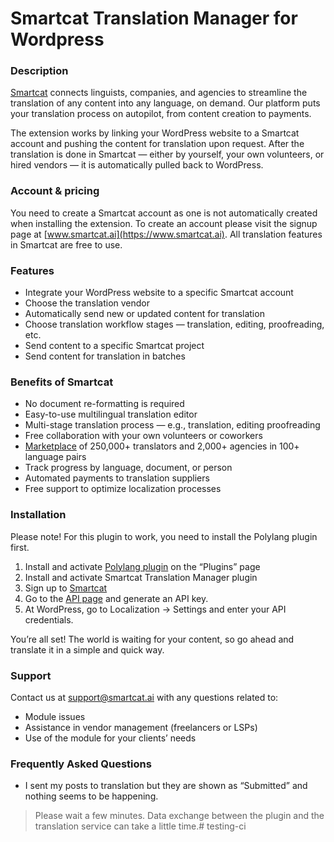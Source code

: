 # Smartcat Translation Manager for Wordpress

### Description

[Smartcat](https://www.smartcat.ai/?utm_source=connectors&utm_medium=referral&utm_campaign=wordpress) connects linguists, companies, and agencies to streamline the translation of any content into any language, on demand. Our platform puts your translation process on autopilot, from content creation to payments.

The extension works by linking your WordPress website to a Smartcat account and pushing the content for translation upon request. After the translation is done in Smartcat — either by yourself, your own volunteers, or hired vendors — it is automatically pulled back to WordPress.

### Account & pricing

You need to create a Smartcat account as one is not automatically created when installing the extension. To create an account please visit the signup page at [www.smartcat.ai](https://www.smartcat.ai). All translation features in Smartcat are free to use.

### Features

- Integrate your WordPress website to a specific Smartcat account
- Choose the translation vendor
- Automatically send new or updated content for translation
- Choose translation workflow stages — translation, editing, proofreading, etc.
- Send content to a specific Smartcat project
- Send content for translation in batches

### Benefits of Smartcat

- No document re-formatting is required
- Easy-to-use multilingual translation editor
- Multi-stage translation process — e.g., translation, editing proofreading
- Free collaboration with your own volunteers or coworkers
- [Marketplace](https://www.smartcat.ai/marketplace/?utm_source=connectors&utm_medium=referral&utm_campaign=wordpress) of 250,000+ translators and 2,000+ agencies in 100+ language pairs
- Track progress by language, document, or person
- Automated payments to translation suppliers
- Free support to optimize localization processes

### Installation

Please note! For this plugin to work, you need to install the Polylang plugin first.

1. Install and activate [Polylang plugin](https://wordpress.org/plugins/polylang/) on the “Plugins” page
2. Install and activate Smartcat Translation Manager plugin
3. Sign up to [Smartcat](https://www.smartcat.ai/?utm_source=connectors&utm_medium=referral&utm_campaign=wordpress)
4. Go to the [API page](https://smartcat.ai/settings/api/?utm_source=connectors&utm_medium=referral&utm_campaign=wordpress) and generate an API key.
5. At WordPress, go to Localization -> Settings and enter your API credentials.

You’re all set! The world is waiting for your content, so go ahead and translate it in a simple and quick way.

### Support

Contact us at support@smartcat.ai with any questions related to:
- Module issues
- Assistance in vendor management (freelancers or LSPs)
- Use of the module for your clients’ needs

### Frequently Asked Questions

* I sent my posts to translation but they are shown as “Submitted” and nothing seems to be happening.

> Please wait a few minutes. Data exchange between the plugin and the translation service can take a little time.# testing-ci
